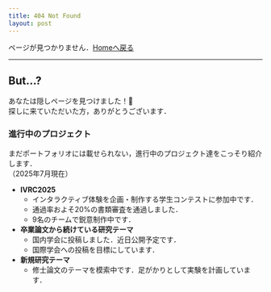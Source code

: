 ```yaml
---
title: 404 Not Found
layout: post
---
```


ページが見つかりません．[Homeへ戻る]({{site.baseurl}})

---

## But...?

あなたは隠しページを見つけました！:tada:  
探しに来ていただいた方，ありがとうございます．

### 進行中のプロジェクト

まだポートフォリオには載せられない，進行中のプロジェクト達をこっそり紹介します．  
（2025年7月現在）

- **IVRC2025**
  - インタラクティブ体験を企画・制作する学生コンテストに参加中です．
  - 通過率およそ20%の書類審査を通過しました．
  - 9名のチームで鋭意制作中です．
- **卒業論文から続けている研究テーマ**
  - 国内学会に投稿しました．近日公開予定です．
  - 国際学会への投稿を目標にしています．
- **新規研究テーマ**
  - 修士論文のテーマを模索中です．足がかりとして実験を計画しています．
